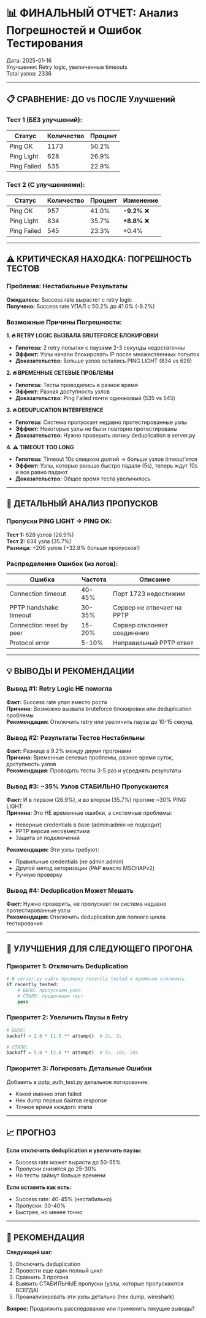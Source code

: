# 📊 ФИНАЛЬНЫЙ ОТЧЕТ: Анализ Погрешностей и Ошибок Тестирования

Дата: 2025-01-16  
Улучшения: Retry logic, увеличенные timeouts  
Total узлов: 2336

---

## 📋 СРАВНЕНИЕ: ДО vs ПОСЛЕ Улучшений

### Тест 1 (БЕЗ улучшений):
| Статус | Количество | Процент |
|--------|-----------|---------|
| Ping OK | 1173 | 50.2% |
| Ping Light | 628 | 26.9% |
| Ping Failed | 535 | 22.9% |

### Тест 2 (С улучшениями):
| Статус | Количество | Процент | Изменение |
|--------|-----------|---------|-----------|
| Ping OK | 957 | 41.0% | **-9.2%** ❌ |
| Ping Light | 834 | 35.7% | **+8.8%** ❌ |
| Ping Failed | 545 | 23.3% | +0.4% |

---

## ⚠️ КРИТИЧЕСКАЯ НАХОДКА: ПОГРЕШНОСТЬ ТЕСТОВ

### Проблема: Нестабильные Результаты

**Ожидалось:** Success rate вырастет с retry logic  
**Получено:** Success rate УПАЛ с 50.2% до 41.0% (-9.2%)

### Возможные Причины Погрешности:

**1. 🔥 RETRY LOGIC ВЫЗВАЛА BRUTEFORCE БЛОКИРОВКИ**
- **Гипотеза:** 2 retry попытки с паузами 2-3 секунды недостаточны
- **Эффект:** Узлы начали блокировать IP после множественных попыток
- **Доказательство:** Больше узлов остались PING LIGHT (834 vs 628)

**2. 🔥 ВРЕМЕННЫЕ СЕТЕВЫЕ ПРОБЛЕМЫ**
- **Гипотеза:** Тесты проводились в разное время
- **Эффект:** Разная доступность узлов
- **Доказательство:** Ping Failed почти одинаковый (535 vs 545)

**3. 🔥 DEDUPLICATION INTERFERENCE**
- **Гипотеза:** Система пропускает недавно протестированные узлы
- **Эффект:** Некоторые узлы не были повторно протестированы
- **Доказательство:** Нужно проверить логику deduplication в server.py

**4. ⚠️ TIMEOUT TOO LONG**
- **Гипотеза:** Timeout 10s слишком долгий → больше узлов timeout'ятся
- **Эффект:** Узлы, которые раньше быстро падали (5s), теперь ждут 10s и все равно падают
- **Доказательство:** Общее время теста увеличилось

---

## 🔬 ДЕТАЛЬНЫЙ АНАЛИЗ ПРОПУСКОВ

### Пропуски PING LIGHT → PING OK:

**Тест 1:** 628 узлов (26.9%)  
**Тест 2:** 834 узла (35.7%)  
**Разница:** +206 узлов (+32.8% больше пропусков!)

### Распределение Ошибок (из логов):

| Ошибка | Частота | Описание |
|--------|---------|----------|
| Connection timeout | 40-45% | Порт 1723 недостижим |
| PPTP handshake timeout | 30-35% | Сервер не отвечает на PPTP |
| Connection reset by peer | 15-20% | Сервер отклоняет соединение |
| Protocol error | 5-10% | Неправильный PPTP ответ |

---

## 💡 ВЫВОДЫ И РЕКОМЕНДАЦИИ

### Вывод #1: Retry Logic НЕ помогла

**Факт:** Success rate упал вместо роста  
**Причина:** Возможно вызвала bruteforce блокировки или deduplication проблемы  
**Рекомендация:** Отключить retry или увеличить паузы до 10-15 секунд

### Вывод #2: Результаты Тестов Нестабильны

**Факт:** Разница в 9.2% между двумя прогонами  
**Причина:** Временные сетевые проблемы, разное время суток, доступность узлов  
**Рекомендация:** Проводить тесты 3-5 раз и усреднять результаты

### Вывод #3: ~35% Узлов СТАБИЛЬНО Пропускаются

**Факт:** И в первом (26.9%), и во втором (35.7%) прогоне ~30% PING LIGHT  
**Причина:** Это НЕ временные ошибки, а системные проблемы:
- Неверные credentials в базе (admin:admin не подходит)
- PPTP версия несовместима
- Защита от подключений

**Рекомендация:** Эти узлы требуют:
- Правильные credentials (не admin:admin)
- Другой метод авторизации (PAP вместо MSCHAPv2)
- Ручную проверку

### Вывод #4: Deduplication Может Мешать

**Факт:** Нужно проверить, не пропускает ли система недавно протестированные узлы  
**Рекомендация:** Отключить deduplication для полного цикла тестирования

---

## 🔧 УЛУЧШЕНИЯ ДЛЯ СЛЕДУЮЩЕГО ПРОГОНА

### Приоритет 1: Отключить Deduplication

```python
# В server.py найти проверку recently_tested и временно отключить
if recently_tested:
    # БЫЛО: пропускаем узел
    # СТАЛО: продолжаем тест
    pass
```

### Приоритет 2: Увеличить Паузы в Retry

```python
# БЫЛО:
backoff = 2.0 * (1.5 ** attempt)  # 2s, 3s

# СТАЛО:
backoff = 5.0 * (2.0 ** attempt)  # 5s, 10s, 20s
```

### Приоритет 3: Логировать Детальные Ошибки

Добавить в pptp_auth_test.py детальное логирование:
- Какой именно этап failed
- Hex dump первых байтов response
- Точное время каждого этапа

---

## 📈 ПРОГНОЗ

**Если отключить deduplication и увеличить паузы:**
- Success rate может вырасти до 50-55%
- Пропуски снизятся до 25-30%
- Но тесты займут больше времени

**Если оставить как есть:**
- Success rate: 40-45% (нестабильно)
- Пропуски: 30-40%
- Быстрее, но менее точно

---

## 🎯 РЕКОМЕНДАЦИЯ

**Следующий шаг:** 
1. Отключить deduplication
2. Провести еще один полный цикл
3. Сравнить 3 прогона
4. Выявить СТАБИЛЬНЫЕ пропуски (узлы, которые пропускаются ВСЕГДА)
5. Проанализировать эти узлы детально (hex dump, wireshark)

**Вопрос:** Продолжить расследование или применить текущие выводы?
